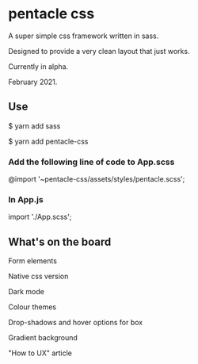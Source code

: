 # pentacle css 

A super simple css framework written in sass.

Designed to provide a very clean layout that just works.

Currently in alpha. 

February 2021.



## Use

$ yarn add sass

$ yarn add pentacle-css



### Add the following line of code to App.scss

@import '~pentacle-css/assets/styles/pentacle.scss';



### In App.js

import './App.scss';



## What's on the board

Form elements

Native css version

Dark mode

Colour themes

Drop-shadows and hover options for box

Gradient background

"How to UX" article
